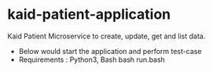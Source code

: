 # kaid-patient-application
Kaid Patient Microservice to create, update, get and list data.


- Below would start the application and perform test-case
- Requirements : Python3, Bash
bash run.bash 